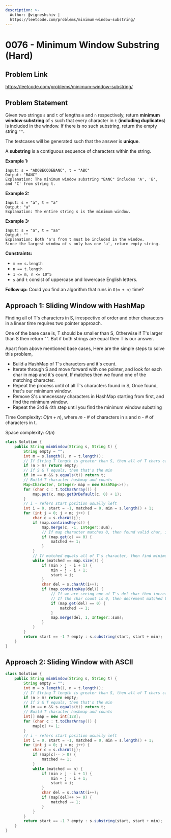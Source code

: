 ```yaml
---
description: >-
  Author: @vigneshshiv |
  https://leetcode.com/problems/minimum-window-substring/
---
```


# 0076 - Minimum Window Substring (Hard)

## Problem Link

https://leetcode.com/problems/minimum-window-substring/

## Problem Statement

Given two strings `s` and `t` of lengths `m` and `n` respectively, return **minimum window substring** of `s` such that every character in `t` (**including duplicates**) is included in the window. If there is no such substring, return the empty string `""`.

The testcases will be generated such that the answer is **unique**.

A **substring** is a contiguous sequence of characters within the string.

**Example 1:**

```
Input: s = "ADOBECODEBANC", t = "ABC"
Output: "BANC"
Explanation: The minimum window substring "BANC" includes 'A', 'B', and 'C' from string t.
```

**Example 2:**

```
Input: s = "a", t = "a"
Output: "a"
Explanation: The entire string s is the minimum window.
```

**Example 3:**

```
Input: s = "a", t = "aa"
Output: ""
Explanation: Both 'a's from t must be included in the window.
Since the largest window of s only has one 'a', return empty string.
```

**Constraints:**

* `m == s.length`
* `n == t.length`
* `1 <= m, n <= 10^5`
* `s` and `t` consist of uppercase and lowercase English letters.


**Follow up:** Could you find an algorithm that runs in `O(m + n)` time?

## Approach 1: Sliding Window with HashMap

Finding all of T's characters in S, irrespective of order and other characters in a linear time requires two pointer approach. 

One of the base case is, T should be smaller than S, Otherwise if T's larger than S then return "". But if both strings are equal then T is our answer. 

Apart from above mentioned base cases, Here are the simple steps to solve this problem,

- Build a HashMap of T's characters and it's count.
- Iterate through S and move forward with one pointer, and look for each char in map and it's count, If matches then we found one of the matching character.
- Repeat the process until of all T's characters found in S, Once found, that's our minimum window.
- Remove S's unnecessary characters in HashMap starting from first, and find the minimum window. 
- Repeat the 3rd & 4th step until you find the minimum window substring

Time Complexity: $O(m + n)$, where $m$ - # of characters in s and $n$ - # of characters in t.

Space complexity: $O(n)$

<Tabs>
<TabItem value="java" label="Java">
<SolutionAuthor name="@vigneshshiv"/>

```java
class Solution {
    public String minWindow(String s, String t) {
        String empty = "";
        int m = s.length(), n = t.length();
        // If String T length is greater than S, then all of T chars can't fit in S, so return ""
        if (n > m) return empty;
        // If S & T equals, then that's the min
        if (m == n && s.equals(t)) return t;
        // Build T character hashmap and counts
        Map<Character, Integer> map = new HashMap<>();
        for (char c : t.toCharArray()) {
            map.put(c, map.getOrDefault(c, 0) + 1);
        }
        // i - refers start position usually left
        int i = 0, start = -1, matched = 0, min = s.length() + 1;
        for (int j = 0; j < m; j++) {
            char c = s.charAt(j);
            if (map.containsKey(c)) {
                map.merge(c, -1, Integer::sum);
                // If map character matches 0, then found valid char, increase matched by 1
                if (map.get(c) == 0) {
                    matched += 1;
                }
            }
            // If matched equals all of T's character, then find minimum window
            while (matched == map.size()) {
                if (min > j - i + 1) {
                    min = j - i + 1;
                    start = i;
                }
                char del = s.charAt(i++);
                if (map.containsKey(del)) {
                    // If we are seeing one of T's del char then increase count by 1
                    // If the char count is 0, then decrement matched by 1 (reason count will be increment by 1)
                    if (map.get(del) == 0) {
                        matched -= 1;
                    }
                    map.merge(del, 1, Integer::sum);
                }
            }
        }
        return start == -1 ? empty : s.substring(start, start + min);
    }
}
```

</TabItem>
</Tabs>


## Approach 2: Sliding Window with ASCII

<Tabs>
<TabItem value="java" label="Java">
<SolutionAuthor name="@vigneshshiv"/>

```java
class Solution {
    public String minWindow(String s, String t) {
        String empty = "";
        int m = s.length(), n = t.length();
        // If String T length is greater than S, then all of T chars can't fit in S, so return ""
        if (n > m) return empty;
        // If S & T equals, then that's the min
        if (m == n && s.equals(t)) return t;
        // Build T character hashmap and counts
        int[] map = new int[128];
        for (char c : t.toCharArray()) {
            map[c] += 1;
        }
        // i - refers start position usually left
        int i = 0, start = -1, matched = 0, min = s.length() + 1;
        for (int j = 0; j < m; j++) {
            char c = s.charAt(j);
            if (map[c]-- > 0) {
                matched += 1;
            }
            while (matched == n) {
                if (min > j - i + 1) {
                    min = j - i + 1;
                    start = i;
                }
                char del = s.charAt(i++);
                if (map[del]++ >= 0) {
                    matched -= 1;
                }
            }
        }
        return start == -1 ? empty : s.substring(start, start + min);
    }
}
```

</TabItem>
</Tabs>
